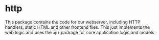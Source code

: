 # http

This package contains the code for our webserver, including HTTP handlers, static HTML and other frontend files. This just implements the web logic and uses the `api` package for core application logic and models

